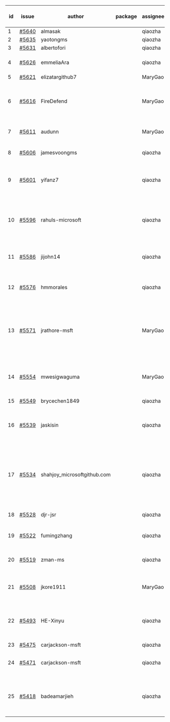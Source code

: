 | id | issue | author | package | assignee | bot advice | created date of issue | target release date | date from target |
| ------ | ------ | ------ | ------ | ------ | ------ | ------ | ------ | :-----: |
| 1 | [#5640](https://github.com/Azure/sdk-release-request/issues/5640) | almasak |  | qiaozha | new issue. | 10-23 | 11-21 |  |
| 2 | [#5635](https://github.com/Azure/sdk-release-request/issues/5635) | yaotongms |  | qiaozha | new issue. | 10-23 | 11-22 |  |
| 3 | [#5631](https://github.com/Azure/sdk-release-request/issues/5631) | albertofori |  | qiaozha | new issue. | 10-22 | 11-22 |  |
| 4 | [#5626](https://github.com/Azure/sdk-release-request/issues/5626) | emmeliaAra |  | qiaozha | Attention to inconsistent tag. | 10-22 | 11-22 |  |
| 5 | [#5621](https://github.com/Azure/sdk-release-request/issues/5621) | elizatargithub7 |  | MaryGao | new issue. | 10-16 | 11-22 |  |
| 6 | [#5616](https://github.com/Azure/sdk-release-request/issues/5616) | FireDefend |  | MaryGao | close to release date. FirstBeta. HoldOn. TypeSpec. | 10-15 | 10-25 | 0 |
| 7 | [#5611](https://github.com/Azure/sdk-release-request/issues/5611) | audunn |  | MaryGao | close to release date. | 10-14 | 10-25 | 0 |
| 8 | [#5606](https://github.com/Azure/sdk-release-request/issues/5606) | jamesvoongms |  | qiaozha | close to release date. | 10-11 | 10-25 | 0 |
| 9 | [#5601](https://github.com/Azure/sdk-release-request/issues/5601) | yifanz7 |  | qiaozha | new comment. close to release date. | 10-11 | 10-24 | 0 |
| 10 | [#5596](https://github.com/Azure/sdk-release-request/issues/5596) | rahuls-microsoft |  | qiaozha | new comment. close to release date. FirstGA. TypeSpec. | 10-10 | 10-25 | 0 |
| 11 | [#5586](https://github.com/Azure/sdk-release-request/issues/5586) | jijohn14 |  | qiaozha | close to release date. HoldOn. | 10-10 | 10-25 | 0 |
| 12 | [#5576](https://github.com/Azure/sdk-release-request/issues/5576) | hmmorales |  | qiaozha | close to release date. FirstBeta. TypeSpec. | 10-07 | 10-25 | 0 |
| 13 | [#5571](https://github.com/Azure/sdk-release-request/issues/5571) | jrathore-msft |  | MaryGao | new comment. close to release date. Attention to inconsistent tag. | 10-04 | 10-25 | 0 |
| 14 | [#5554](https://github.com/Azure/sdk-release-request/issues/5554) | mwesigwaguma |  | MaryGao | close to release date. Attention to inconsistent tag. | 10-01 | 10-25 | 0 |
| 15 | [#5549](https://github.com/Azure/sdk-release-request/issues/5549) | brycechen1849 |  | qiaozha |  | 09-29 | 10-11 |  |
| 16 | [#5539](https://github.com/Azure/sdk-release-request/issues/5539) | jaskisin |  | qiaozha | close to release date. FirstGA. HoldOn. TypeSpec. | 09-27 | 10-24 | 0 |
| 17 | [#5534](https://github.com/Azure/sdk-release-request/issues/5534) | shahjoy_microsoftgithub.com |  | qiaozha | new comment. close to release date. Attention to inconsistent tag. FirstBeta. | 09-25 | 10-25 | 0 |
| 18 | [#5528](https://github.com/Azure/sdk-release-request/issues/5528) | djr-jsr |  | qiaozha | close to release date. | 09-25 | 10-25 | 0 |
| 19 | [#5522](https://github.com/Azure/sdk-release-request/issues/5522) | fumingzhang |  | qiaozha | close to release date. | 09-24 | 10-24 | 0 |
| 20 | [#5519](https://github.com/Azure/sdk-release-request/issues/5519) | zman-ms |  | qiaozha | close to release date. TypeSpec. | 09-24 | 10-25 | 0 |
| 21 | [#5508](https://github.com/Azure/sdk-release-request/issues/5508) | jkore1911 |  | MaryGao | close to release date. FirstGA. | 09-16 | 10-24 | 0 |
| 22 | [#5493](https://github.com/Azure/sdk-release-request/issues/5493) | HE-Xinyu |  | qiaozha | close to release date. FirstBeta. HoldOn. TypeSpec. | 09-13 | 10-24 | 0 |
| 23 | [#5475](https://github.com/Azure/sdk-release-request/issues/5475) | carjackson-msft |  | qiaozha | HoldOn. | 09-09 | 09-27 |  |
| 24 | [#5471](https://github.com/Azure/sdk-release-request/issues/5471) | carjackson-msft |  | qiaozha | Attention to inconsistent tag. HoldOn. | 09-09 | 09-27 |  |
| 25 | [#5418](https://github.com/Azure/sdk-release-request/issues/5418) | badeamarjieh |  | qiaozha | close to release date. FirstGA. FirstBeta. TypeSpec. | 08-12 | 10-25 | 0 |
